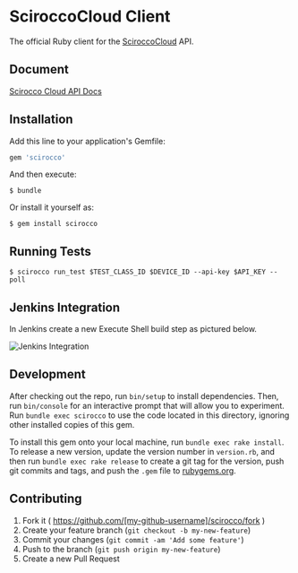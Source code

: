 # SciroccoCloud Client

The official Ruby client for the [SciroccoCloud](http://www.scirocco-cloud.com/) API.

## Document

[Scirocco Cloud API Docs](https://www.scirocco-cloud.com/swagger)

## Installation

Add this line to your application's Gemfile:

```ruby
gem 'scirocco'
```

And then execute:

    $ bundle

Or install it yourself as:

    $ gem install scirocco

## Running Tests

    $ scirocco run_test $TEST_CLASS_ID $DEVICE_ID --api-key $API_KEY --poll

## Jenkins Integration

In Jenkins create a new Execute Shell build step as pictured below.

![Jenkins Integration](https://raw.github.com/sonixlabs/scirocco-rb/master/assets/jenkins.png)

## Development

After checking out the repo, run `bin/setup` to install dependencies. Then, run `bin/console` for an interactive prompt that will allow you to experiment. Run `bundle exec scirocco` to use the code located in this directory, ignoring other installed copies of this gem.

To install this gem onto your local machine, run `bundle exec rake install`. To release a new version, update the version number in `version.rb`, and then run `bundle exec rake release` to create a git tag for the version, push git commits and tags, and push the `.gem` file to [rubygems.org](https://rubygems.org).

## Contributing

1. Fork it ( https://github.com/[my-github-username]/scirocco/fork )
2. Create your feature branch (`git checkout -b my-new-feature`)
3. Commit your changes (`git commit -am 'Add some feature'`)
4. Push to the branch (`git push origin my-new-feature`)
5. Create a new Pull Request
